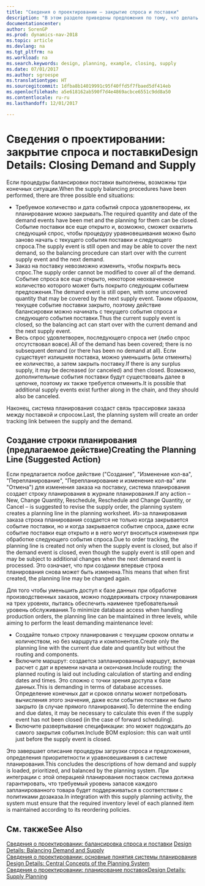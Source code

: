 ```yaml
---
title: "Сведения о проектировании — закрытие спроса и поставки"
description: "В этом разделе приведены предложения по тому, что делать после выполнения процедур балансировки поставки."
documentationcenter: 
author: SorenGP
ms.prod: dynamics-nav-2018
ms.topic: article
ms.devlang: na
ms.tgt_pltfrm: na
ms.workload: na
ms.search.keywords: design, planning, example, closing, supply
ms.date: 07/01/2017
ms.author: sgroespe
ms.translationtype: HT
ms.sourcegitcommit: 1dfba8b14019991c95f40ffd5f7fbaed5df414eb
ms.openlocfilehash: a5e618162ab590f7d4e4869acbce6551c9dd8a50
ms.contentlocale: ru-ru
ms.lasthandoff: 12/01/2017

---
```

# <a name="design-details-closing-demand-and-supply"></a><span data-ttu-id="b7764-103">Сведения о проектировании: закрытие спроса и поставки</span><span class="sxs-lookup"><span data-stu-id="b7764-103">Design Details: Closing Demand and Supply</span></span>
<span data-ttu-id="b7764-104">Если процедуры балансировки поставки выполнены, возможны три конечных ситуации.</span><span class="sxs-lookup"><span data-stu-id="b7764-104">When the supply balancing procedures have been performed, there are three possible end situations:</span></span>  
  
* <span data-ttu-id="b7764-105">Требуемое количество и дата событий спроса удовлетворены, их планирование можно закрывать.</span><span class="sxs-lookup"><span data-stu-id="b7764-105">The required quantity and date of the demand events have been met and the planning for them can be closed.</span></span> <span data-ttu-id="b7764-106">Событие поставки все еще открыто и, возможно, сможет охватить следующий спрос, чтобы процедуру уравновешивания можно было заново начать с текущего события поставки и следующего спроса.</span><span class="sxs-lookup"><span data-stu-id="b7764-106">The supply event is still open and may be able to cover the next demand, so the balancing procedure can start over with the current supply event and the next demand.</span></span>  
* <span data-ttu-id="b7764-107">Заказ на поставку невозможно изменить, чтобы покрыть весь спрос.</span><span class="sxs-lookup"><span data-stu-id="b7764-107">The supply order cannot be modified to cover all of the demand.</span></span> <span data-ttu-id="b7764-108">Событие спроса все еще открыто, некоторое неохваченное количество которого может быть покрыто следующим событием предложения.</span><span class="sxs-lookup"><span data-stu-id="b7764-108">The demand event is still open, with some uncovered quantity that may be covered by the next supply event.</span></span> <span data-ttu-id="b7764-109">Таким образом, текущее событие поставки закрыто, поэтому действие балансировки можно начинать с текущего события спроса и следующего события поставки.</span><span class="sxs-lookup"><span data-stu-id="b7764-109">Thus the current supply event is closed, so the balancing act can start over with the current demand and the next supply event.</span></span>  
* <span data-ttu-id="b7764-110">Весь спрос удовлетворен, последующего спроса нет (либо спрос отсутствовал вовсе).</span><span class="sxs-lookup"><span data-stu-id="b7764-110">All of the demand has been covered; there is no subsequent demand (or there has been no demand at all).</span></span> <span data-ttu-id="b7764-111">Если существует излишняя поставка, можно уменьшить (или отменить) ее количество, а затем закрыть поставку.</span><span class="sxs-lookup"><span data-stu-id="b7764-111">If there is any surplus supply, it may be decreased (or canceled) and then closed.</span></span> <span data-ttu-id="b7764-112">Возможно, дополнительные события поставки будут существовать далее в цепочке, поэтому их также требуется отменить.</span><span class="sxs-lookup"><span data-stu-id="b7764-112">It is possible that additional supply events exist further along in the chain, and they should also be canceled.</span></span>  
  
<span data-ttu-id="b7764-113">Наконец, система планирования создаст связь трассировки заказа между поставкой и спросом.</span><span class="sxs-lookup"><span data-stu-id="b7764-113">Last, the planning system will create an order tracking link between the supply and the demand.</span></span>  
  
## <a name="creating-the-planning-line-suggested-action"></a><span data-ttu-id="b7764-114">Создание строки планирования (предлагаемое действие)</span><span class="sxs-lookup"><span data-stu-id="b7764-114">Creating the Planning Line (Suggested Action)</span></span>  
<span data-ttu-id="b7764-115">Если предлагается любое действие ("Создание", "Изменение кол-ва", "Перепланирование", "Перепланирование и изменение кол-ва" или "Отмена") для изменения заказа на поставку, система планирования создает строку планирования в журнале планирования.</span><span class="sxs-lookup"><span data-stu-id="b7764-115">If any action – New, Change Quantity, Reschedule, Reschedule and Change Quantity, or Cancel – is suggested to revise the supply order, the planning system creates a planning line in the planning worksheet.</span></span> <span data-ttu-id="b7764-116">Из-за планирования заказа строка планирования создается не только когда закрывается событие поставки, но и когда закрывается событие спроса, даже если событие поставки еще открыто и в него могут вноситься изменения при обработке следующего события спроса.</span><span class="sxs-lookup"><span data-stu-id="b7764-116">Due to order tracking, the planning line is created not only when the supply event is closed, but also if the demand event is closed, even though the supply event is still open and may be subject to additional changes when the next demand event is processed.</span></span> <span data-ttu-id="b7764-117">Это означает, что при создании впервые строка планирования снова может быть изменена.</span><span class="sxs-lookup"><span data-stu-id="b7764-117">This means that when first created, the planning line may be changed again.</span></span>  
  
<span data-ttu-id="b7764-118">Для того чтобы уменьшить доступ к базе данных при обработке производственных заказов, можно поддерживать строку планирования на трех уровнях, пытаясь обеспечить наименее требовательный уровень обслуживания.</span><span class="sxs-lookup"><span data-stu-id="b7764-118">To minimize database access when handling production orders, the planning line can be maintained in three levels, while aiming to perform the least demanding maintenance level:</span></span>  
  
* <span data-ttu-id="b7764-119">Создайте только строку планирования с текущим сроком оплаты и количеством, но без маршрута и компонентов.</span><span class="sxs-lookup"><span data-stu-id="b7764-119">Create only the planning line with the current due date and quantity but without the routing and components.</span></span>  
* <span data-ttu-id="b7764-120">Включите маршрут: создается запланированный маршрут, включая расчет с дат и времени начала и окончания.</span><span class="sxs-lookup"><span data-stu-id="b7764-120">Include routing: the planned routing is laid out including calculation of starting and ending dates and times.</span></span> <span data-ttu-id="b7764-121">Это сложно с точки зрения доступа к базе данных.</span><span class="sxs-lookup"><span data-stu-id="b7764-121">This is demanding in terms of database accesses.</span></span> <span data-ttu-id="b7764-122">Определение конечных дат и сроков оплаты может потребовать вычисления этого значения, даже если событие поставки не было закрыто (в случае прямого планирования).</span><span class="sxs-lookup"><span data-stu-id="b7764-122">To determine the ending and due dates, it may be necessary to calculate this even if the supply event has not been closed (in the case of forward scheduling).</span></span>  
* <span data-ttu-id="b7764-123">Включите развертывание спецификации: это может подождать до самого закрытия события.</span><span class="sxs-lookup"><span data-stu-id="b7764-123">Include BOM explosion: this can wait until just before the supply event is closed.</span></span>  
  
<span data-ttu-id="b7764-124">Это завершает описание процедуры загрузки спроса и предложения, определения приоритетности и уравновешивания в системе планирования.</span><span class="sxs-lookup"><span data-stu-id="b7764-124">This concludes the descriptions of how demand and supply is loaded, prioritized, and balanced by the planning system.</span></span> <span data-ttu-id="b7764-125">При интеграции с этой операцией планирования поставок система должна гарантировать, что требуемый уровень запасов каждого запланированного товара будет поддерживаться в соответствии с политиками дозаказа.</span><span class="sxs-lookup"><span data-stu-id="b7764-125">In integration with this supply planning activity, the system must ensure that the required inventory level of each planned item is maintained according to its reordering policies.</span></span>  
  
## <a name="see-also"></a><span data-ttu-id="b7764-126">См. также</span><span class="sxs-lookup"><span data-stu-id="b7764-126">See Also</span></span>  
<span data-ttu-id="b7764-127">[Сведения о проектировании: балансировка спроса и поставки](design-details-balancing-demand-and-supply.md) </span><span class="sxs-lookup"><span data-stu-id="b7764-127">[Design Details: Balancing Demand and Supply](design-details-balancing-demand-and-supply.md) </span></span>  
<span data-ttu-id="b7764-128">[Сведения о проектировании: основные понятия системы планирования](design-details-central-concepts-of-the-planning-system.md) </span><span class="sxs-lookup"><span data-stu-id="b7764-128">[Design Details: Central Concepts of the Planning System](design-details-central-concepts-of-the-planning-system.md) </span></span>  
[<span data-ttu-id="b7764-129">Сведения о проектировании: планирование поставок</span><span class="sxs-lookup"><span data-stu-id="b7764-129">Design Details: Supply Planning</span></span>](design-details-supply-planning.md)
